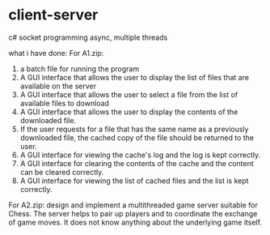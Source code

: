 # client-server
c# socket programming
async, multiple threads

what i have done:
For A1.zip:
1. a batch file for running the program
2. A GUI interface that allows the user to display the list of files that are available on the server
3. A GUI interface that allows the user to select a file from the list of available files to download
4. A GUI interface that allows the user to display the contents of the downloaded file.
5. If the user requests for a file that has the same name as a previously downloaded file, the cached copy of the file should be returned to the user.
6. A GUI interface for viewing the cache's log and the log is kept correctly.
7. A GUI interface for clearing the contents of the cache and the content can be cleared correctly.
8. A GUI interface for viewing the list of cached files and the list is kept correctly.


For A2.zip:
design and implement a multithreaded game server suitable for Chess. The server helps to pair up players and to coordinate the exchange of game moves. It does not know anything about the underlying game itself.
